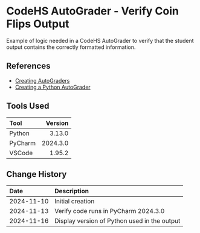 # CodeHS AutoGrader - Verify Coin Flips Output
Example of logic needed in a CodeHS AutoGrader to verify that the student
output contains the correctly formatted information.

## References

* [Creating AutoGraders](https://help.codehs.com/en/articles/2119075-creating-autograders-to-check-student-code)
* [Creating a Python AutoGrader](https://help.codehs.com/en/articles/6457845-creating-a-general-python-autograder)

## Tools Used

| Tool     |  Version |
|:---------|---------:|
| Python   |   3.13.0 |
| PyCharm  | 2024.3.0 |
| VSCode   |   1.95.2 |

## Change History

| Date       | Description                                  |
|:-----------|:---------------------------------------------|
| 2024-11-10 | Initial creation                             |
| 2024-11-13 | Verify code runs in PyCharm 2024.3.0         |
| 2024-11-16 | Display version of Python used in the output |
